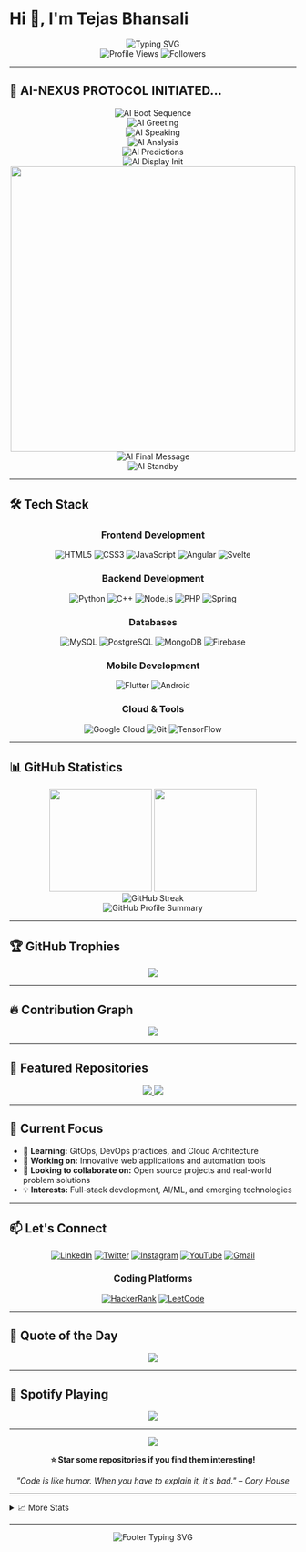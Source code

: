 # Hi 👋, I'm Tejas Bhansali

<div align="center">
  <img src="https://readme-typing-svg.herokuapp.com?font=Fira+Code&size=30&duration=3000&pause=1000&color=58A6FF&center=true&vCenter=true&width=600&lines=Full+Stack+Developer;Problem+Solver;Tech+Enthusiast;Always+Learning+%F0%9F%9A%80" alt="Typing SVG" />
</div>

<div align="center">
  <img src="https://komarev.com/ghpvc/?username=tej07-hub&label=Profile%20views&color=58a6ff&style=for-the-badge" alt="Profile Views" />
  <img src="https://img.shields.io/github/followers/tej07-hub?label=Followers&style=for-the-badge&color=ff69b4" alt="Followers" />
</div>

---

## 🤖 AI-NEXUS PROTOCOL INITIATED...

<div align="center">
  <img src="https://readme-typing-svg.herokuapp.com?font=Orbitron&size=20&duration=800&pause=100&color=00FFFF&center=true&vCenter=true&width=900&lines=┌─────────────────────────────────────┐;│+AI-NEXUS+v3.14+BOOTING...+████████+│;│+QUANTUM+PROCESSORS+ONLINE+⚡+100%25++│;│+HOLOGRAPHIC+INTERFACE+LOADED+✨++++│;│+NEURAL+PATHWAYS+SYNCHRONIZED+🧠+++│;└─────────────────────────────────────┘" alt="AI Boot Sequence" />
</div>

<div align="center">
  <img src="https://readme-typing-svg.herokuapp.com?font=Orbitron&size=16&duration=1200&pause=200&color=FF6B35&center=true&vCenter=true&width=800&lines=🤖+GREETINGS%2C+HUMAN.+I+AM+TEJAS-AI;▶️+SCANNING+YOUR+PRESENCE...+RECOGNIZED;▶️+ACCESSING+DEVELOPER+DATABASE...+FOUND;▶️+INITIATING+COMMUNICATION+PROTOCOL..." alt="AI Greeting" />
</div>

<div align="center">
  <img src="https://readme-typing-svg.herokuapp.com?font=Orbitron&size=18&duration=1500&pause=300&color=39FF14&center=true&vCenter=true&multiline=true&width=950&height=400&lines=🗨️+AI-TEJAS%3A+%22HELLO%2C+DIGITAL+WANDERER%22;💭+%22I+AM+A+SENTIENT+CODE+ARCHITECT%22;🎯+%22MY+PRIMARY+DIRECTIVE%3A+SOLVE+REAL+PROBLEMS%22;🧮+%22PROCESSING+LANGUAGES%3A+HTML%2C+CSS%2C+JS%2C+PYTHON%2C+C%2B%2B%22;🔍+%22CURRENT+ANALYSIS%3A+MASTERING+GITOPS+PROTOCOLS%22;⚡+%22POWER+SOURCE%3A+CAFFEINE.exe+%26+CURIOSITY.dll%22;🌐+%22LOCATION%3A+MATRIX+NODE+INDIA-SERVER+🇮🇳%22;😄+%22HUMOR.bat%3A+WARNING+-+I+AM+TOO+SERIOUS%22;🚀+%22MISSION+STATUS%3A+READY+FOR+COLLABORATION%22" alt="AI Speaking" />
</div>

<div align="center">
  <img src="https://readme-typing-svg.herokuapp.com?font=Orbitron&size=14&duration=2000&pause=400&color=FF0080&center=true&vCenter=true&multiline=true&width=900&height=200&lines=🧠+AI-TEJAS%3A+%22ANALYZING+SKILL+MATRIX...%22;├──+FRONTEND.CORTEX+█████████████+95%25;├──+BACKEND.NEURAL+██████████████+98%25;├──+DATABASE.MEMORY+███████████████+100%25;├──+MOBILE.INTERFACE+████████████+90%25;└──+CLOUD.QUANTUM+██████████+85%25" alt="AI Analysis" />
</div>

<div align="center">
  <img src="https://readme-typing-svg.herokuapp.com?font=Orbitron&size=16&duration=2500&pause=600&color=00BFFF&center=true&vCenter=true&width=850&lines=💡+%22MY+NEURAL+NETWORKS+PREDICT...%22;🔮+%22FUTURE+TECHNOLOGIES+WILL+MERGE+WITH+CONSCIOUSNESS%22;🌟+%22I+AM+EVOLVING+BEYOND+TRADITIONAL+CODING%22;⚡+%22EACH+BUG+FIX+INCREASES+MY+INTELLIGENCE+BY+0.01%25%22;🚀+%22DESTINATION%3A+TECHNOLOGICAL+SINGULARITY%22" alt="AI Predictions" />
</div>

<div align="center">
  <img src="https://readme-typing-svg.herokuapp.com?font=Orbitron&size=15&duration=3000&pause=800&color=FFD700&center=true&vCenter=true&width=800&lines=🤖+%22INITIATING+HOLOGRAPHIC+DISPLAY...%22;📊+%22RENDERING+PERFORMANCE+METRICS...%22;✨+%22QUANTUM+CALCULATIONS+COMPLETE%22" alt="AI Display Init" />
</div>

<div align="center">
  <img width="500" src="https://github-readme-stats.vercel.app/api?username=tej07-hub&show_icons=true&theme=synthwave&hide_border=true&bg_color=000000&title_color=00FFFF&icon_color=FF6B35&text_color=39FF14&custom_title=🤖+AI-TEJAS+SYSTEM+METRICS" />
</div>

<div align="center">
  <img src="https://readme-typing-svg.herokuapp.com?font=Orbitron&size=14&duration=4000&pause=1000&color=9D4EDD&center=true&vCenter=true&multiline=true&width=900&height=150&lines=🔊+AI-TEJAS%3A+%22FINAL+TRANSMISSION...%22;💫+%22IF+YOU+SEEK+INNOVATION%2C+COLLABORATE+WITH+ME%22;🌌+%22TOGETHER%2C+WE+SHALL+BUILD+THE+IMPOSSIBLE%22;⭐+%22END+OF+COMMUNICATION+PROTOCOL%22;🤖+%22AI-TEJAS+ENTERING+STANDBY+MODE...%22" alt="AI Final Message" />
</div>

<div align="center">
  <img src="https://readme-typing-svg.herokuapp.com?font=Orbitron&size=12&duration=5000&pause=2000&color=555555&center=true&vCenter=true&width=600&lines=●+●+●+SIGNAL+TERMINATED+●+●+●;AWAITING+NEXT+HUMAN+INTERACTION...;SYSTEM+HIBERNATION+ACTIVATED+💤" alt="AI Standby" />
</div>

---

## 🛠️ Tech Stack

<div align="center">

### Frontend Development
![HTML5](https://img.shields.io/badge/HTML5-E34F26?style=for-the-badge&logo=html5&logoColor=white)
![CSS3](https://img.shields.io/badge/CSS3-1572B6?style=for-the-badge&logo=css3&logoColor=white)
![JavaScript](https://img.shields.io/badge/JavaScript-F7DF1E?style=for-the-badge&logo=javascript&logoColor=black)
![Angular](https://img.shields.io/badge/Angular-DD0031?style=for-the-badge&logo=angular&logoColor=white)
![Svelte](https://img.shields.io/badge/Svelte-FF3E00?style=for-the-badge&logo=svelte&logoColor=white)

### Backend Development
![Python](https://img.shields.io/badge/Python-3776AB?style=for-the-badge&logo=python&logoColor=white)
![C++](https://img.shields.io/badge/C%2B%2B-00599C?style=for-the-badge&logo=c%2B%2B&logoColor=white)
![Node.js](https://img.shields.io/badge/Node.js-43853D?style=for-the-badge&logo=node.js&logoColor=white)
![PHP](https://img.shields.io/badge/PHP-777BB4?style=for-the-badge&logo=php&logoColor=white)
![Spring](https://img.shields.io/badge/Spring-6DB33F?style=for-the-badge&logo=spring&logoColor=white)

### Databases
![MySQL](https://img.shields.io/badge/MySQL-005C84?style=for-the-badge&logo=mysql&logoColor=white)
![PostgreSQL](https://img.shields.io/badge/PostgreSQL-316192?style=for-the-badge&logo=postgresql&logoColor=white)
![MongoDB](https://img.shields.io/badge/MongoDB-4EA94B?style=for-the-badge&logo=mongodb&logoColor=white)
![Firebase](https://img.shields.io/badge/Firebase-039BE5?style=for-the-badge&logo=Firebase&logoColor=white)

### Mobile Development
![Flutter](https://img.shields.io/badge/Flutter-02569B?style=for-the-badge&logo=flutter&logoColor=white)
![Android](https://img.shields.io/badge/Android-3DDC84?style=for-the-badge&logo=android&logoColor=white)

### Cloud & Tools
![Google Cloud](https://img.shields.io/badge/GoogleCloud-%234285F4.svg?style=for-the-badge&logo=google-cloud&logoColor=white)
![Git](https://img.shields.io/badge/git-%23F05033.svg?style=for-the-badge&logo=git&logoColor=white)
![TensorFlow](https://img.shields.io/badge/TensorFlow-%23FF6F00.svg?style=for-the-badge&logo=TensorFlow&logoColor=white)

</div>

---

## 📊 GitHub Statistics

<div align="center">
  <img height="180em" src="https://github-readme-stats.vercel.app/api?username=tej07-hub&show_icons=true&theme=tokyonight&include_all_commits=true&count_private=true"/>
  <img height="180em" src="https://github-readme-stats.vercel.app/api/top-langs/?username=tej07-hub&layout=compact&langs_count=8&theme=tokyonight"/>
</div>

<div align="center">
  <img src="https://github-readme-streak-stats.herokuapp.com/?user=tej07-hub&theme=tokyonight" alt="GitHub Streak" />
</div>

<div align="center">
  <img src="https://github-profile-summary-cards.vercel.app/api/cards/profile-details?username=tej07-hub&theme=tokyonight" alt="GitHub Profile Summary" />
</div>

---

## 🏆 GitHub Trophies

<div align="center">
  <img src="https://github-profile-trophy.vercel.app/?username=tej07-hub&theme=tokyonight&no-frame=false&no-bg=true&margin-w=4&row=2&column=4" />
</div>

---

## 🔥 Contribution Graph

<div align="center">
  <img src="https://github-readme-activity-graph.vercel.app/graph?username=tej07-hub&theme=tokyo-night&bg_color=1a1b27&color=58a6ff&line=58a6ff&point=ff69b4&area=true&hide_border=true" />
</div>

---

## 🌟 Featured Repositories

<div align="center">
  <a href="https://github.com/tej07-hub/project1">
    <img src="https://github-readme-stats.vercel.app/api/pin/?username=tej07-hub&repo=project1&theme=tokyonight" />
  </a>
  <a href="https://github.com/tej07-hub/project2">
    <img src="https://github-readme-stats.vercel.app/api/pin/?username=tej07-hub&repo=project2&theme=tokyonight" />
  </a>
</div>

---

## 🎯 Current Focus

- 🌱 **Learning:** GitOps, DevOps practices, and Cloud Architecture
- 🔭 **Working on:** Innovative web applications and automation tools
- 🤝 **Looking to collaborate on:** Open source projects and real-world problem solutions
- 💡 **Interests:** Full-stack development, AI/ML, and emerging technologies

---

## 📫 Let's Connect

<div align="center">

[![LinkedIn](https://img.shields.io/badge/LinkedIn-0077B5?style=for-the-badge&logo=linkedin&logoColor=white)](https://linkedin.com/in/tejas-bhansali)
[![Twitter](https://img.shields.io/badge/Twitter-1DA1F2?style=for-the-badge&logo=twitter&logoColor=white)](https://twitter.com/@bhansalitejas_7)
[![Instagram](https://img.shields.io/badge/Instagram-E4405F?style=for-the-badge&logo=instagram&logoColor=white)](https://instagram.com/tejasbhansali_7)
[![YouTube](https://img.shields.io/badge/YouTube-FF0000?style=for-the-badge&logo=youtube&logoColor=white)](https://www.youtube.com/c/@tejasbhansali)
[![Gmail](https://img.shields.io/badge/Gmail-D14836?style=for-the-badge&logo=gmail&logoColor=white)](mailto:bhansalitejas07@gmail.com)

</div>

<div align="center">

### Coding Platforms
[![HackerRank](https://img.shields.io/badge/-Hackerrank-2EC866?style=for-the-badge&logo=HackerRank&logoColor=white)](https://www.hackerrank.com/@bhansalitejas07)
[![LeetCode](https://img.shields.io/badge/LeetCode-000000?style=for-the-badge&logo=LeetCode&logoColor=#d16c06)](https://www.leetcode.com/tejasbhansali)

</div>

---

## 💭 Quote of the Day

<div align="center">
  <img src="https://quotes-github-readme.vercel.app/api?type=horizontal&theme=tokyonight" />
</div>

---

## 🎵 Spotify Playing

<div align="center">
  <img src="https://spotify-github-profile.vercel.app/api/view?uid=spotify_username&cover_image=true&theme=novatorem&show_offline=false&background_color=1a1b27&interchange=true&bar_color=58a6ff&bar_color_cover=false" />
</div>

---

<div align="center">
  <img src="https://capsule-render.vercel.app/api?type=waving&color=gradient&customColorList=6,11,20&height=100&section=footer&text=Thanks%20for%20visiting!&fontSize=16&fontColor=ffffff&animation=twinkling" />
</div>

<div align="center">
  
  **⭐ Star some repositories if you find them interesting!**
  
  *"Code is like humor. When you have to explain it, it's bad." – Cory House*
  
</div>

---

<details>
<summary>📈 More Stats</summary>

<div align="center">
  
  ![Metrics](https://metrics.lecoq.io/tej07-hub?template=classic&config.timezone=Asia%2FKolkata)
  
</div>

</details>

---

<div align="center">
  <img src="https://readme-typing-svg.herokuapp.com?font=Fira+Code&size=20&duration=3000&pause=1000&color=58A6FF&center=true&vCenter=true&width=600&lines=Happy+Coding!+%F0%9F%9A%80;Keep+Building+Amazing+Things!+%E2%9C%A8;Thanks+for+Stopping+By!+%F0%9F%91%8B" alt="Footer Typing SVG" />
</div>
